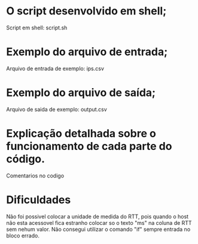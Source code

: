# O script desenvolvido em shell;
Script em shell: script.sh

# Exemplo do arquivo de entrada;
Arquivo de entrada de exemplo: ips.csv

# Exemplo do arquivo de saída;
Arquivo de saida de exemplo: output.csv

# Explicação detalhada sobre o funcionamento de cada parte do código.
Comentarios no codigo

# Dificuldades
Não foi possivel colocar a unidade de medida do RTT, pois quando o host não esta acessovel fica estranho
colocar so o texto "ms" na coluna de RTT sem nehum valor. 
Não consegui utilizar o comando "if" sempre entrada no bloco errado.



